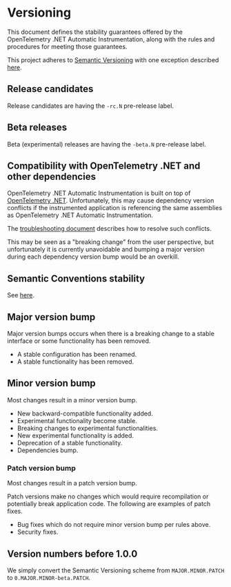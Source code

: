 # Versioning

This document defines the stability guarantees offered by
the OpenTelemetry .NET Automatic Instrumentation,
along with the rules and procedures for meeting those guarantees.

This project adheres to [Semantic Versioning](https://semver.org/spec/v2.0.0.html)
with one exception described [here](#compatibility-with-opentelemetry-net-and-other-dependencies).

## Release candidates

Release candidates are having the `-rc.N` pre-release label.

## Beta releases

Beta (experimental) releases are having the `-beta.N` pre-release label.

## Compatibility with OpenTelemetry .NET and other dependencies

OpenTelemetry .NET Automatic Instrumentation is built on top of
[OpenTelemetry .NET](https://github.com/open-telemetry/opentelemetry-dotnet).
Unfortunately, this may cause dependency version conflicts
if the instrumented application is referencing the same assemblies
as OpenTelemetry .NET Automatic Instrumentation.

The [troubleshooting document](troubleshooting.md) describes
how to resolve such conflicts.

This may be seen as a "breaking change" from the user
perspective, but unfortunately it is currently unavoidable
and bumping a major version during each dependency version bump
would be an overkill.

## Semantic Conventions stability

See [here](https://github.com/open-telemetry/opentelemetry-specification/blob/main/specification/versioning-and-stability.md#semantic-conventions-stability).

## Major version bump

Major version bumps occurs when there is a breaking change to a stable interface
or some functionality has been removed.

* A stable configuration has been renamed.
* A stable functionality has been removed.

## Minor version bump

Most changes result in a minor version bump.

* New backward-compatible functionality added.
* Experimental functionality become stable.
* Breaking changes to experimental functionalities.
* New experimental functionality is added.
* Deprecation of a stable functionality.
* Dependencies bump.

### Patch version bump

Most changes result in a patch version bump.

Patch versions make no changes which would require recompilation
or potentially break application code.
The following are examples of patch fixes.

* Bug fixes which do not require minor version bump per rules above.
* Security fixes.

## Version numbers before 1.0.0

We simply convert the Semantic Versioning scheme from
`MAJOR.MINOR.PATCH` to `0.MAJOR.MINOR-beta.PATCH`.
